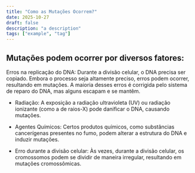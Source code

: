 ```yaml
---
title: "Como as Mutações Ocorrem?"
date: 2025-10-27
draft: false
description: "a description"
tags: ["example", "tag"]
---
```


## Mutações podem ocorrer por diversos fatores:
Erros na replicação do DNA: Durante a divisão celular, o DNA precisa ser copiado. Embora o processo seja altamente preciso, erros podem ocorrer, resultando em mutações. A maioria desses erros é corrigida pelo sistema de reparo do DNA, mas alguns escapam e se mantêm.


- Radiação: A exposição a radiação ultravioleta (UV) ou radiação ionizante (como a de raios-X) pode danificar o DNA, causando mutações.


- Agentes Químicos: Certos produtos químicos, como substâncias cancerígenas presentes no fumo, podem alterar a estrutura do DNA e induzir mutações.


- Erro durante a divisão celular: Às vezes, durante a divisão celular, os cromossomos podem se dividir de maneira irregular, resultando em mutações cromossômicas.



